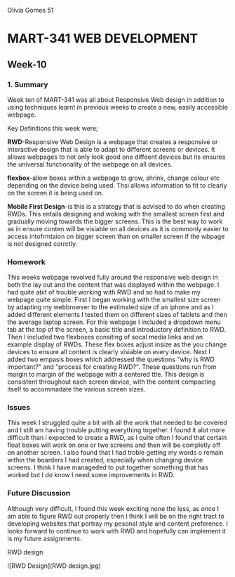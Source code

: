 Olivia Gomes 51

# MART-341 WEB DEVELOPMENT
## Week-10
### 1. Summary

Week ten of MART-341 was all about Responsive Web design in addition to using techniques learnt in previous weeks to create a new, easily accessible webpage.

Key Definitions this week were;

**RWD**-Responsive Web Design is a webpage that creates a responsive or interactive design that is able to adapt to different screens or devices. It allows webpages to not only look good one diffeent devices but its ensures the universal functionality of the webpage on all devices.

**flexbox**-allow boxes within a webpage to grow, shrink, change colour etc depending on the device being used. Thsi allows information to fit to clearly on the screen it is being used on.


**Mobile First Design**-is this is a strategy that is advised to do when creating RWDs. This entails designing and woking with the smallest screen first and gradually moving towards the bigger screens. This is the best way to work as in ensure conten will be visiable on all devices as it is commonly easier to access intofrmtaion on bigger screen than on smaller screen if the wbpage is not designed corrctly.

### Homework

This weeks webpage revolved fully around the responsive web design in both the lay out and the content that was displayed within the webpage. I had quite abit of trouble working with RWD and so had to make my webpage quite simple. First I began working with the smallest size screen by adapting my webbrowser to the estimated size of an iphone and as I added different elements I tested them on different sizes of tablets and then the average laptop screen. For this webpage I included a dropdown menu tab at the top of the screen, a basic title and introductory definition to RWD. Then I included two flexboxes consiting of socal media links  and an example display of RWDs. These flex boxes adjust insize as the you change devices to ensure all content is clearly visiable on every device. Next I added two empasis boxes which addressed the questions "why is RWD important?" and "process for creating RWD?". These questions run from margin to margin of the webpage with a centered ttle. This design is consistent throughout each screen device, with the content compacting itself to accommadate the various screen sizes.

### Issues

This week I struggled quite a bit with all the work that needed to be covered and I still am having trouble putting everything together. I found it alot more difficult than i expected to create a RWD, as I quite often I found that certain float boxes will work on one or two screens and then will be completly off on another screen. I also found that I had troble getting my words o remain within the boarders I had created, especially when changing device screens. I think I have manageded to put together something that has worked but I do know I need some improvements in RWD.

### Future Discussion

Although very difficult, I found this week exciting none the less, as once I am able to figure RWD out properly then I think I will be on the right tract to developing websites that portray my pesonal style and content preference. I looks forward to continue to work with RWD and hopefully can implement it is my future assignments.

RWD design

![RWD Design](RWD design.jpg)

